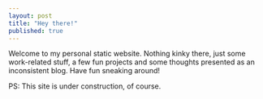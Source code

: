 ```yaml
---
layout: post
title: "Hey there!"
published: true
---
```


Welcome to my personal static website. Nothing kinky there, just some work-related stuff, a few fun projects and some thoughts presented as an inconsistent blog.
Have fun sneaking around!

PS: This site is under construction, of course.